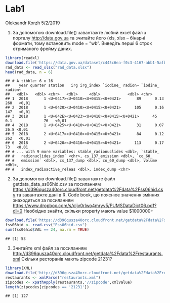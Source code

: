 Lab1
================
Oleksandr Korzh
5/2/2019

1.  За допомогою download.file() завантажте любий excel файл з порталу
    <http://data.gov.ua> та зчитайте його (xls, xlsx – бінарні формати,
    тому встановить mode = “wb”. Виведіть перші 6 строк отриманого
    фрейму даних.

<!-- end list -->

``` r
library(readxl)
download.file('https://data.gov.ua/dataset/c445c6ea-f0c3-4167-abb1-5afb4a0e5499/resource/d55eebcf-4660-4919-96b3-4894be5a6cda/download/nuclear_safety_q1_2019.xlsx',destfile = "rad_data.xlsx","auto",TRUE,"wb")
rad_data <- read_xlsx("rad_data.xlsx")
head(rad_data, n = 6)
```

    ## # A tibble: 6 x 16
    ##    year quarter station   irg irg_index `iodine_ radion~ `iodine_ radion~
    ##   <dbl>   <dbl> <chr>   <dbl>     <dbl>            <dbl> <chr>           
    ## 1  2018       1 <U+0417><U+0410><U+0415><U+0421>       89      0.13            260   <0,01           
    ## 2  2018       1 <U+0420><U+0410><U+0415><U+0421>      105      0.16            147   <0,01           
    ## 3  2018       1 <U+042E><U+0423><U+0410><U+0415><U+0421>      45      0.1              76   <0,01           
    ## 4  2018       1 <U+0425><U+0410><U+0415><U+0421>       31      0.07             26.8 <0,01           
    ## 5  2018       2 <U+0417><U+0410><U+0415><U+0421>       84      0.12            262   <0,01           
    ## 6  2018       2 <U+0420><U+0410><U+0415><U+0421>      113      0.17             73   <0,01           
    ## # ... with 9 more variables: stable_radionuclides <dbl>, `stable_
    ## #   radionuclides_index` <chr>, cs_137_emission <dbl>, `co_60_
    ## #   emission` <dbl>, cs_137_dump <dbl>, co_60_dump <dbl>, volume <dbl>,
    ## #   index_radioactive_releas <dbl>, index_dump <chr>

2.  За допомогою download.file() завантажте файл
    getdata\_data\_ss06hid.csv за посиланням
    <https://d396qusza40orc.cloudfront.net/getdata%2Fdata%2Fss06hid.csv>
    та завантажте дані в R. Code book, що пояснює значення змінних
    знаходиться за посиланням
    <https://www.dropbox.com/s/dijv0rlwo4mryv5/PUMSDataDict06.pdf?dl=0>
    Необхідно знайти, скільки property мають value
$1000000+

<!-- end list -->

``` r
download.file('https://d396qusza40orc.cloudfront.net/getdata%2Fdata%2Fss06hid.csv',"Fss06hid.csv","auto",TRUE,"w")
fss06hid <- read.csv("Fss06hid.csv")
sum(fss06hid$VAL == 24, na.rm = TRUE)
```

    ## [1] 53

3.  Зчитайте xml файл за посиланням
    <http://d396qusza40orc.cloudfront.net/getdata%2Fdata%2Frestaurants.xml>
    Скільки ресторанів мають zipcode 21231?

<!-- end list -->

``` r
library(XML)
download.file('http://d396qusza40orc.cloudfront.net/getdata%2Fdata%2Frestaurants.xml',"restaurants.xml","auto",TRUE,"w")
restaurants <- xmlParse("restaurants.xml")
zipcodes <- xpathApply(restaurants,'//zipcode',xmlValue)
length(zipcodes[zipcodes == '21231'])
```

    ## [1] 127
